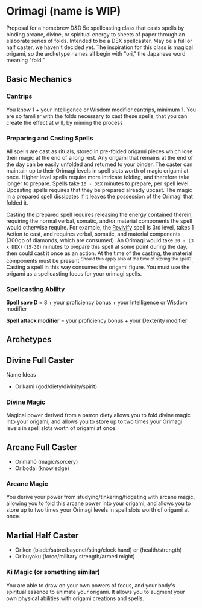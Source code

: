 # Orimagi (name is WIP)

Proposal for a homebrew D&amp;D 5e spellcasting class that casts spells by binding arcane, divine, or spiritual energy to sheets of paper through an elaborate series of folds.
Intended to be a DEX spellcaster.  May be a full or half caster, we haven't decided yet.  The inspiration for this class is magical origami, so the archetype names all begin with "ori," the Japanese word meaning "fold."

## Basic Mechanics

### Cantrips
You know 1 + your Intelligence or Wisdom modifier cantrips, minimum 1.  You are so familiar with the folds necessary to cast these spells, that you can create the effect at will, by miming the process

### Preparing and Casting Spells
All spells are cast as rituals, stored in pre-folded origami pieces which lose their magic at the end of a long rest.  Any origami that remains at the end of the day can be easily unfolded and returned to your binder. The caster can maintain up to their Orimagi levels in spell slots worth of magic origami at once.
Higher level spells require more intricate folding, and therefore take longer to prepare.  Spells take `10 - DEX` minutes to prepare, per spell level.  Upcasting spells requires that they be prepared already upcast.
The magic in a prepared spell dissipates if it leaves the possession of the Orimagi that folded it.

Casting the prepared spell requires releasing the energy contained therein, requiring the normal verbal, somatic, and/or material components the spell would otherwise require.
For example, the [Revivify](https://www.dndbeyond.com/spells/revivify) spell is 3rd level, takes 1 Action to cast, and requires verbal, somatic, and material components (300gp of diamonds, which are consumed).  An Orimagi would take `30 - (3 x DEX)` (`15-30`) minutes to prepare this spell at some point during the day, then could cast it once as an action.  At the time of the casting, the material components must be present <sup>Should this apply also at the time of storing the spell?</sup>.  Casting a spell in this way consumes the origami figure.  You must use the origami as a spellcasting focus for your orimagi spells.

### Spellcasting Ability
**Spell save D** = 8 + your proficiency bonus + your Intelligence or Wisdom modifier

**Spell attack modifier** = your proficiency bonus + your Dexterity modifier

## Archetypes

## Divine Full Caster

Name Ideas
  - Orikami (god/diety/divinity/spirit)

### Divine Magic
Magical power derived from a patron diety allows you to fold divine magic into your origami, and allows you to store up to two times your Orimagi levels in spell slots worth of origami at once.

## Arcane Full Caster
  - Orimahō (magic/sorcery)
  - Oribodai (knowledge)

### Arcane Magic
You derive your power from studying/tinkering/fidgeting with arcane magic, allowing you to fold this arcane power into your origami, and allows you to store up to two times your Orimagi levels in spell slots worth of origami at once.

## Martial Half Caster
  - Oriken (blade/sabre/bayonet/sting/clock hand) or (health/strength)
  - Oribuyoku (force/military strength/armed might)

### Ki Magic (or something similar)
You are able to draw on your own powers of focus, and your body's spiritual essence to animate your origami.  It allows you to augment your own physical abilities with origami creations and spells.
